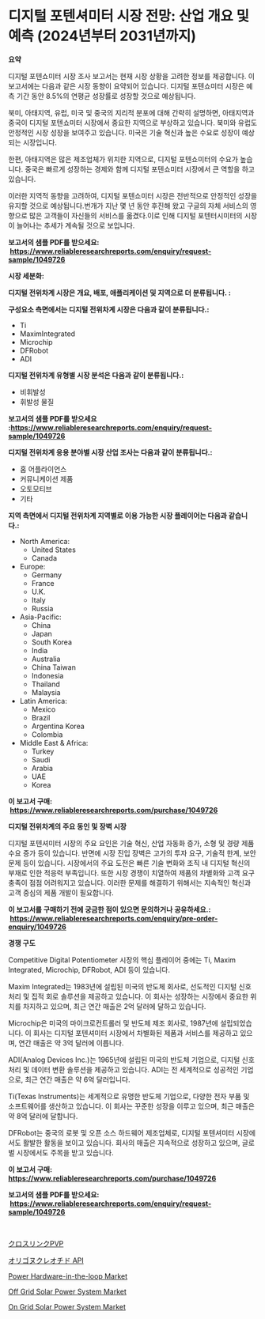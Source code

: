 <p><h1>디지털 포텐셔미터 시장 전망: 산업 개요 및 예측 (2024년부터 2031년까지)</h1></p><p><strong>요약</strong></p>
<p><p>디지털 포텐쇼미터 시장 조사 보고서는 현재 시장 상황을 고려한 정보를 제공합니다. 이 보고서에는 다음과 같은 시장 동향이 요약되어 있습니다. 디지털 포텐쇼미터 시장은 예측 기간 동안 8.5%의 연평균 성장률로 성장할 것으로 예상됩니다.</p><p>북미, 아태지역, 유럽, 미국 및 중국의 지리적 분포에 대해 간략히 설명하면, 아태지역과 중국이 디지털 포텐쇼미터 시장에서 중요한 지역으로 부상하고 있습니다. 북미와 유럽도 안정적인 시장 성장을 보여주고 있습니다. 미국은 기술 혁신과 높은 수요로 성장이 예상되는 시장입니다.</p><p>한편, 아태지역은 많은 제조업체가 위치한 지역으로, 디지털 포텐쇼미터의 수요가 높습니다. 중국은 빠르게 성장하는 경제와 함께 디지털 포텐쇼미터 시장에서 큰 역할을 하고 있습니다.</p><p>이러한 지역적 동향을 고려하여, 디지털 포텐쇼미터 시장은 전반적으로 안정적인 성장을 유지할 것으로 예상됩니다.번개가 지난 몇 년 동안 후진해 왔고 구글의 자체 서비스의 영향으로 많은 고객들이 자신들의 서비스를 옮겼다.이로 인해 디지털 포텐터시미터의 시장이 늘어나는 추세가 계속될 것으로 보입니다.</p></p>
<p><strong>보고서의 샘플 PDF를 받으세요: &nbsp;<a href="https://www.reliableresearchreports.com/enquiry/request-sample/1049726">https://www.reliableresearchreports.com/enquiry/request-sample/1049726</a></strong></p>
<p><strong>시장 세분화:</strong></p>
<p><strong> 디지털 전위차계 시장은 개요, 배포, 애플리케이션 및 지역으로 더 분류됩니다. :</strong></p>
<p><strong>구성요소 측면에서는 디지털 전위차계 시장은 다음과 같이 분류됩니다.:</strong></p>
<p><ul><li>Ti</li><li>MaximIntegrated</li><li>Microchip</li><li>DFRobot</li><li>ADI</li></ul></p>
<p><strong> 디지털 전위차계 유형별 시장 분석은 다음과 같이 분류됩니다.:</strong></p>
<p><ul><li>비휘발성</li><li>휘발성 물질</li></ul></p>
<p><strong>보고서의 샘플 PDF를 받으세요 :<a href="https://www.reliableresearchreports.com/enquiry/request-sample/1049726">https://www.reliableresearchreports.com/enquiry/request-sample/1049726</a></strong></p>
<p><strong> 디지털 전위차계 응용 분야별 시장 산업 조사는 다음과 같이 분류됩니다.:</strong></p>
<p><ul><li>홈 어플라이언스</li><li>커뮤니케이션 제품</li><li>오토모티브</li><li>기타</li></ul></p>
<p><strong>지역 측면에서 디지털 전위차계 지역별로 이용 가능한 시장 플레이어는 다음과 같습니다.:</strong></p>
<p><ul>
    <li>
        North America:
        <ul>
            <li>United States</li>
            <li>Canada</li>
        </ul>
    </li>
    <li>
        Europe:
        <ul>
            <li>Germany</li>
            <li>France</li>
            <li>U.K.</li>
            <li>Italy</li>
            <li>Russia</li>
        </ul>
    </li>
    <li>
        Asia-Pacific:
        <ul>
            <li>China</li>
            <li>Japan</li>
            <li>South Korea</li>
            <li>India</li>
            <li>Australia</li>
            <li>China Taiwan</li>
            <li>Indonesia</li>
            <li>Thailand</li>
            <li>Malaysia</li>
        </ul>
    </li>
    <li>
        Latin America:
        <ul>
            <li>Mexico</li>
            <li>Brazil</li>
            <li>Argentina Korea</li>
            <li>Colombia</li>
        </ul>
    </li>
    <li>
        Middle East & Africa:
        <ul>
            <li>Turkey</li>
            <li>Saudi</li>
            <li>Arabia</li>
            <li>UAE</li>
            <li>Korea</li>
        </ul>
    </li>
    </ul></p>
<p><strong>이 보고서 구매: &nbsp;<a href="https://www.reliableresearchreports.com/purchase/1049726">https://www.reliableresearchreports.com/purchase/1049726</a></strong></p>
<p><strong>디지털 전위차계의 주요 동인 및 장벽 시장</strong></p>
<p><p>디지털 포텐셔미터 시장의 주요 요인은 기술 혁신, 산업 자동화 증가, 소형 및 경량 제품 수요 증가 등이 있습니다. 반면에 시장 진입 장벽은 고가의 투자 요구, 기술적 한계, 보안 문제 등이 있습니다. 시장에서의 주요 도전은 빠른 기술 변화와 조직 내 디지털 혁신의 부재로 인한 적응력 부족입니다. 또한 시장 경쟁이 치열하여 제품의 차별화와 고객 요구 충족이 점점 어려워지고 있습니다. 이러한 문제를 해결하기 위해서는 지속적인 혁신과 고객 중심의 제품 개발이 필요합니다.</p></p>
<p><strong>이 보고서를 구매하기 전에 궁금한 점이 있으면 문의하거나 공유하세요.: &nbsp;<a href="https://www.reliableresearchreports.com/enquiry/pre-order-enquiry/1049726">https://www.reliableresearchreports.com/enquiry/pre-order-enquiry/1049726</a></strong></p>
<p><strong>경쟁 구도</strong></p>
<p><p>Competitive Digital Potentiometer 시장의 핵심 플레이어 중에는 Ti, Maxim Integrated, Microchip, DFRobot, ADI 등이 있습니다.</p><p>Maxim Integrated는 1983년에 설립된 미국의 반도체 회사로, 선도적인 디지털 신호 처리 및 집적 회로 솔루션을 제공하고 있습니다. 이 회사는 성장하는 시장에서 중요한 위치를 차지하고 있으며, 최근 연간 매출은 2억 달러에 달하고 있습니다.</p><p>Microchip은 미국의 마이크로컨트롤러 및 반도체 제조 회사로, 1987년에 설립되었습니다. 이 회사는 디지털 포텐셔미터 시장에서 차별화된 제품과 서비스를 제공하고 있으며, 연간 매출은 약 3억 달러에 이릅니다.</p><p>ADI(Analog Devices Inc.)는 1965년에 설립된 미국의 반도체 기업으로, 디지털 신호 처리 및 데이터 변환 솔루션을 제공하고 있습니다. ADI는 전 세계적으로 성공적인 기업으로, 최근 연간 매출은 약 6억 달러입니다.</p><p>Ti(Texas Instruments)는 세계적으로 유명한 반도체 기업으로, 다양한 전자 부품 및 소프트웨어를 생산하고 있습니다. 이 회사는 꾸준한 성장을 이루고 있으며, 최근 매출은 약 8억 달러에 달합니다.</p><p>DFRobot는 중국의 로봇 및 오픈 소스 하드웨어 제조업체로, 디지털 포텐셔미터 시장에서도 활발한 활동을 보이고 있습니다. 회사의 매출은 지속적으로 성장하고 있으며, 글로벌 시장에서도 주목을 받고 있습니다.</p></p>
<p><strong>이 보고서 구매: &nbsp; <a href="https://www.reliableresearchreports.com/purchase/1049726">https://www.reliableresearchreports.com/purchase/1049726</a></strong></p>
<p><strong>보고서의 샘플 PDF를 받으세요: &nbsp;<a href="https://www.reliableresearchreports.com/enquiry/request-sample/1049726">https://www.reliableresearchreports.com/enquiry/request-sample/1049726</a></strong><strong></strong></p>
<p>&nbsp;</p>
<p><p><a href="https://github.com/cnnriuez22368/Market-Research-Report-List-1/blob/main/181633716047.md">クロスリンクPVP</a></p><p><a href="https://medium.com/@camron674/%E3%82%AA%E3%83%AA%E3%82%B4%E3%83%8C%E3%82%AF%E3%83%AC%E3%82%AA%E3%83%81%E3%83%89api%E5%B8%82%E5%A0%B4%E3%81%AE%E3%82%A4%E3%83%B3%E3%82%B5%E3%82%A4%E3%83%88-%E5%B8%82%E5%A0%B4%E3%83%88%E3%83%AC%E3%83%B3%E3%83%89-%E6%88%90%E9%95%B7-2024%E5%B9%B4%E3%81%8B%E3%82%892031%E5%B9%B4%E3%81%BE%E3%81%A7%E3%81%AE%E4%BA%88%E6%B8%AC-6be3d5373b0b">オリゴヌクレオチド API</a></p><p><a href="https://issuu.com/reportprime-2/docs/power-hardware-in-the-loop-market-size-2030.pptx">Power Hardware-in-the-loop Market</a></p><p><a href="https://github.com/Krish2023na/Market-Research-Report-List-3/blob/main/off-grid-solar-power-system-market.md">Off Grid Solar Power System Market</a></p><p><a href="https://github.com/bmorecock/Market-Research-Report-List-2/blob/main/on-grid-solar-power-system-market.md">On Grid Solar Power System Market</a></p></p>